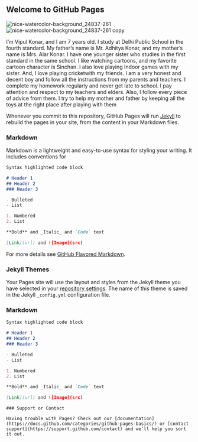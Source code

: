 ## Welcome to GitHub Pages
![nice-watercolor-background_24837-261](https://user-images.githubusercontent.com/91019061/133962560-fbb4d289-2956-41c1-92fd-79abb2587b98.jpg)
![nice-watercolor-background_24837-261 copy](https://user-images.githubusercontent.com/91019061/134110917-3f922cfb-5a94-4ae1-95ed-0d04dc05bee1.jpg)

I’m Vipul Konar, and I am 7 years old.
I study at Delhi Public School in the fourth standard.
My father’s name is Mr. Adhitya Konar, and my mother’s name is Mrs. Alar Konar.
I have one younger sister who studies in the first standard in the same school.
I like watching cartoons, and my favorite cartoon character is Sinchan.
I also love playing Indoor games with my sister. And, I love playing cricketwith my friends.
I am a very honest and decent boy and follow all the instructions from my parents and teachers.
I complete my homework regularly and never get late to school.
I pay attention and respect to my teachers and elders. Also, I follow every piece of advice from them.
I try to help my mother and father by keeping all the toys at the right place after playing with them

Whenever you commit to this repository, GitHub Pages will run [Jekyll](https://jekyllrb.com/) to rebuild the pages in your site, from the content in your Markdown files.

### Markdown

Markdown is a lightweight and easy-to-use syntax for styling your writing. It includes conventions for

```markdown
Syntax highlighted code block

# Header 1
## Header 2
### Header 3

- Bulleted
- List

1. Numbered
2. List

**Bold** and _Italic_ and `Code` text

[Link](url) and ![Image](src)
```

For more details see [GitHub Flavored Markdown](https://guides.github.com/features/mastering-markdown/).

### Jekyll Themes

Your Pages site will use the layout and styles from the Jekyll theme you have selected in your [repository settings](https://github.com/mithumithursan/kifg/settings/pages). The name of this theme is saved in the Jekyll `_config.yml` configuration file.
### Markdown

```markdown
Syntax highlighted code block

# Header 1
## Header 2
### Header 3

- Bulleted
- List

1. Numbered
2. List

**Bold** and _Italic_ and `Code` text

[Link](url) and ![Image](src)
```

```
### Support or Contact

Having trouble with Pages? Check out our [documentation](https://docs.github.com/categories/github-pages-basics/) or [contact support](https://support.github.com/contact) and we’ll help you sort it out.
